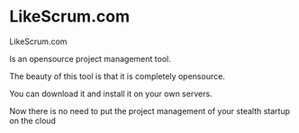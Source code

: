 LikeScrum.com
=============

LikeScrum.com

Is an opensource project management tool.

The beauty of this tool is that it is completely opensource.

You can download it and install it on your own servers. 

Now there is no need to put the project management of your stealth startup on the cloud